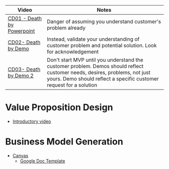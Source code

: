 

|Video    |Notes|
|-------------|----------|
|[CD01 - Death by Powerpoint](https://vimeo.com/76171146)|Danger of assuming you understand customer's problem already|
|[CD02- Death by Demo](https://vimeo.com/76390080)|Instead, validate your understanding of customer problem and potential solution. Look for acknowledgement|
|[CD03- Death by Demo 2](https://vimeo.com/76172223)|Don't start MVP until you understand the customer problem. Demos should reflect customer needs, desires, problems, not just yours. Demo should reflect a specific customer request for a solution|



# Value Proposition Design
 - [Introductory video](https://vimeo.com/201197034)

# Business Model Generation
 - [Canvas](https://assets.strategyzer.com/assets/resources/the-business-model-canvas.pdf)
   - [Google Doc Template](https://docs.google.com/drawings/d/102mOZQmMxs0CslmNsPZ5KCNQwAIh9rh4baYgT0VWNAA/template/preview?usp=drive_web&ouid=%7BuserId%7D)
